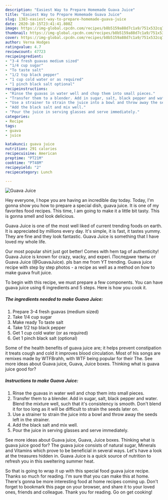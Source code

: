 ```yaml
---
description: "Easiest Way to Prepare Homemade Guava Juice"
title: "Easiest Way to Prepare Homemade Guava Juice"
slug: 1383-easiest-way-to-prepare-homemade-guava-juice
date: 2020-10-15T23:41:41.808Z
image: https://img-global.cpcdn.com/recipes/b8b5159a88d7c1a9/751x532cq70/guava-juice-recipe-main-photo.jpg
thumbnail: https://img-global.cpcdn.com/recipes/b8b5159a88d7c1a9/751x532cq70/guava-juice-recipe-main-photo.jpg
cover: https://img-global.cpcdn.com/recipes/b8b5159a88d7c1a9/751x532cq70/guava-juice-recipe-main-photo.jpg
author: Verna Hodges
ratingvalue: 4.7
reviewcount: 47723
recipeingredient:
- "3-4 fresh guavas medium sized"
- "1/4 cup sugar"
- "To taste salt"
- "1/2 tsp black pepper"
- "1 cup cold water or as required"
- "1 pinch black salt optional"
recipeinstructions:
- "Rinse the guavas in water well and chop them into small pieces."
- "Transfer them to a blender. Add in sugar, salt, black pepper and water. Blend the mixture well, such that it&#39;s consistency is smooth. Don&#39;t blend it for too long as it will be difficult to strain the seeds later on."
- "Use a strainer to strain the juice into a bowl and throw away the seeds left in the strainer."
- "Add the black salt and mix well."
- "Pour the juice in serving glasses and serve immediately."
categories:
- Recipe
tags:
- guava
- juice

katakunci: guava juice 
nutrition: 291 calories
recipecuisine: American
preptime: "PT21M"
cooktime: "PT48M"
recipeyield: "2"
recipecategory: Lunch

---
```



![Guava Juice](https://img-global.cpcdn.com/recipes/b8b5159a88d7c1a9/751x532cq70/guava-juice-recipe-main-photo.jpg)

Hey everyone, I hope you are having an incredible day today. Today, I'm gonna show you how to prepare a special dish, guava juice. It is one of my favorites food recipes. This time, I am going to make it a little bit tasty. This is gonna smell and look delicious.

Guava Juice is one of the most well liked of current trending foods on earth. It is appreciated by millions every day. It's simple, it is fast, it tastes yummy. They are fine and they look fantastic. Guava Juice is something that I have loved my whole life.

Our most popular shirt just got better! Comes with hem tag of authenticity! Guava Juice is known for crazy, wacky, and experi. Последние твиты от Guava Juice (@GuavaJuice). pls ban me from YT trending. Guava juice recipe with step by step photos - a recipe as well as a method on how to make guava fruit juice.


To begin with this recipe, we must prepare a few components. You can have guava juice using 6 ingredients and 5 steps. Here is how you cook it.

<!--inarticleads1-->

##### The ingredients needed to make Guava Juice:

1. Prepare 3-4 fresh guavas (medium sized)
1. Take 1/4 cup sugar
1. Make ready To taste salt
1. Take 1/2 tsp black pepper
1. Get 1 cup cold water (or as required)
1. Get 1 pinch black salt (optional)


Some of the health benefits of guava juice are; it helps prevent constipation it treats cough and cold it improves blood circulation. Most of his songs are remixes made by WTFBrahh, with WTF being popular for their The. See more ideas about Guava juice, Guava, Juice boxes. Thinking what is guava juice good for? 

<!--inarticleads2-->

##### Instructions to make Guava Juice:

1. Rinse the guavas in water well and chop them into small pieces.
1. Transfer them to a blender. Add in sugar, salt, black pepper and water. Blend the mixture well, such that it&#39;s consistency is smooth. Don&#39;t blend it for too long as it will be difficult to strain the seeds later on.
1. Use a strainer to strain the juice into a bowl and throw away the seeds left in the strainer.
1. Add the black salt and mix well.
1. Pour the juice in serving glasses and serve immediately.


See more ideas about Guava juice, Guava, Juice boxes. Thinking what is guava juice good for? The guava juice consists of natural sugar, Minerals and Vitamins which prove to be beneficial in several ways. Let&#39;s have a look at the treasures hidden in. Guava Juice is a quick source of nutrition to refresh you in this sweltering summer heat. 

So that is going to wrap it up with this special food guava juice recipe. Thanks so much for reading. I'm sure that you can make this at home. There's gonna be more interesting food at home recipes coming up. Don't forget to bookmark this page on your browser, and share it to your loved ones, friends and colleague. Thank you for reading. Go on get cooking!
